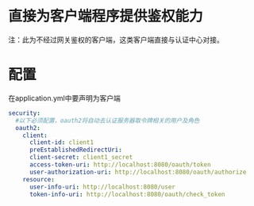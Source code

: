 # 直接为客户端程序提供鉴权能力
注：此为不经过网关鉴权的客户端，这类客户端直接与认证中心对接。

# 配置
在application.yml中要声明为客户端
```yaml
security:
  #以下必须配置，oauth2将自动去认证服务器取令牌相关的用户及角色
  oauth2:
    client:
      client-id: client1
      preEstablishedRedirectUri:
      client-secret: client1_secret
      access-token-uri: http://localhost:8080/oauth/token
      user-authorization-uri: http://localhost:8080/oauth/authorize
    resource:
      user-info-uri: http://localhost:8080/user
      token-info-uri: http://localhost:8080/oauth/check_token

```

